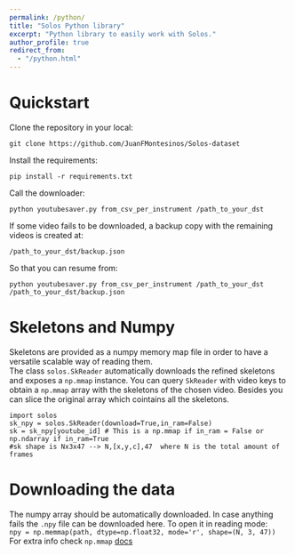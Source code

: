```yaml
---
permalink: /python/
title: "Solos Python library"
excerpt: "Python library to easily work with Solos."
author_profile: true
redirect_from: 
  - "/python.html"
---
```


# Quickstart  
Clone the repository in your local: 
```
git clone https://github.com/JuanFMontesinos/Solos-dataset
```
Install the requirements:
```
pip install -r requirements.txt
```
Call the downloader:
```
python youtubesaver.py from_csv_per_instrument /path_to_your_dst
```
If some video fails to be downloaded, a backup copy with the remaining videos is created at:
```
/path_to_your_dst/backup.json
```
So that you can resume from:
```
python youtubesaver.py from_csv_per_instrument /path_to_your_dst /path_to_your_dst/backup.json
```
# Skeletons and Numpy  
Skeletons are provided as a numpy memory map file in order to have a versatile scalable way of reading them.  
The class `solos.SkReader` automatically downloads the refined skeletons and exposes a `np.mmap` instance. You can query `SkReader` with 
video keys to obtain a `np.mmap` array with the skeletons of the chosen video. Besides you can slice the original array which cointains all the skeletons.  

```
import solos
sk_npy = solos.SkReader(download=True,in_ram=False)
sk = sk_npy[youtube_id] # This is a np.mmap if in_ram = False or np.ndarray if in_ram=True
#sk shape is Nx3x47 --> N,[x,y,c],47  where N is the total amount of frames
```

# Downloading the data  
The numpy array should be automatically downloaded. In case anything fails the `.npy` file can be downloaded here. 
To open it in reading mode:  
`npy = np.memmap(path, dtype=np.float32, mode='r', shape=(N, 3, 47))`  
For extra info check `np.mmap` [docs](https://het.as.utexas.edu/HET/Software/Numpy/reference/generated/numpy.memmap.html)
